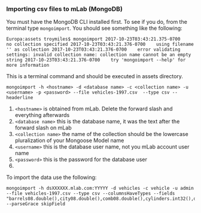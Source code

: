

### Importing csv files to mLab (MongoDB)

You must have the MongoDB CLI installed first. To see if you do, from the terminal type `mongoimport`.
You should see something like the following: 

`Europa:assets troymiles$ mongoimport
2017-10-23T03:43:21.375-0700	no collection specified
2017-10-23T03:43:21.376-0700	using filename '' as collection
2017-10-23T03:43:21.376-0700	error validating settings: invalid collection name: collection name cannot be an empty string
2017-10-23T03:43:21.376-0700	try 'mongoimport --help' for more information`

This is a terminal command and should be executed in assets directory.  

`mongoimport -h <hostname> -d <database name> -c <collection name> -u <username> -p <password> --file vehicles-1997.csv  --type csv --headerline`

1. `<hostname>` is obtained from mLab. Delete the forward slash and everything afterwards
1. `<database name>` this is the database name, it was the text after the forward slash on mLab
1. `<collection name>` the name of the collection should be the lowercase pluralization of your Mongoose Model name
1. `<username>` this is the database user name, not you mLab account user name
1. `<password>` this is the password for the database user
1. 

To import the data use the following:
```
mongoimport -h dsXXXXXX.mlab.com:YYYYY -d vehicles -c vehicle -u admin --file vehicles-1997.csv --type csv --columnsHaveTypes --fields "barrels08.double(),city08.double(),comb08.double(),cylinders.int32(),displ.double(),drive.string(),engId.int32(),eng_dscr.string(),fuelCost08.double(),fuelType.string(),highway08.double(),id.int32(),make.string(),model.string(),mpgData.string(),trany.string(),UCity.double(),UHighway.double(),VClass.string(),year.int32(),youSaveSpend.double(),guzzler.string(),trans_dscr.string(),createdOn.string(),modifiedOn.string()" --parseGrace skipField
```